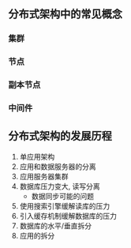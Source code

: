 ## 分布式架构中的常见概念

### 集群

### 节点

### 副本节点

### 中间件





## 分布式架构的发展历程



1. 单应用架构
2. 应用和数据服务器的分离
3. 应用服务器集群
4. 数据库压力变大, 读写分离
   * 数据同步可能的问题
5. 使用搜索引擎缓解读库的压力
6. 引入缓存机制缓解数据库的压力
7. 数据库的水平/垂直拆分
8. 应用的拆分